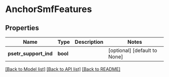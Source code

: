 # AnchorSmfFeatures

## Properties
Name | Type | Description | Notes
------------ | ------------- | ------------- | -------------
**psetr_support_ind** | **bool** |  | [optional] [default to None]

[[Back to Model list]](../README.md#documentation-for-models) [[Back to API list]](../README.md#documentation-for-api-endpoints) [[Back to README]](../README.md)


